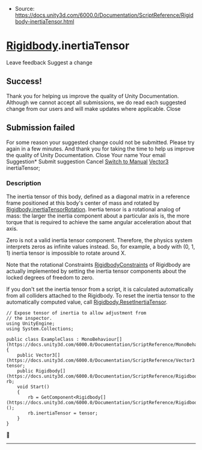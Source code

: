 * Source: https://docs.unity3d.com/6000.0/Documentation/ScriptReference/Rigidbody-inertiaTensor.html

#  [Rigidbody](https://docs.unity3d.com/6000.0/Documentation/ScriptReference/Rigidbody.html).inertiaTensor
Leave feedback
Suggest a change
## Success!
Thank you for helping us improve the quality of Unity Documentation. Although we cannot accept all submissions, we do read each suggested change from our users and will make updates where applicable.
Close
## Submission failed
For some reason your suggested change could not be submitted. Please <a>try again</a> in a few minutes. And thank you for taking the time to help us improve the quality of Unity Documentation.
Close
Your name Your email Suggestion* Submit suggestion
Cancel
[Switch to Manual](https://docs.unity3d.com/6000.0/Documentation/Manual/class-Rigidbody.html "Go to Rigidbody Component in the Manual")
[Vector3](https://docs.unity3d.com/6000.0/Documentation/ScriptReference/Vector3.html) inertiaTensor; 
### Description
The inertia tensor of this body, defined as a diagonal matrix in a reference frame positioned at this body's center of mass and rotated by [Rigidbody.inertiaTensorRotation](https://docs.unity3d.com/6000.0/Documentation/ScriptReference/Rigidbody-inertiaTensorRotation.html).
Inertia tensor is a rotational analog of mass: the larger the inertia component about a particular axis is, the more torque that is required to achieve the same angular acceleration about that axis.  
  
Zero is not a valid inertia tensor component. Therefore, the physics system interprets zeros as infinite values instead. So, for example, a body with (0, 1, 1) inertia tensor is impossible to rotate around X.  
  
Note that the rotational Constraints [RigidbodyConstraints](https://docs.unity3d.com/6000.0/Documentation/ScriptReference/RigidbodyConstraints.html) of Rigidbody are actually implemented by setting the inertia tensor components about the locked degrees of freedom to zero.  
  
If you don't set the inertia tensor from a script, it is calculated automatically from all colliders attached to the Rigidbody. To reset the inertia tensor to the automatically computed value, call [Rigidbody.ResetInertiaTensor](https://docs.unity3d.com/6000.0/Documentation/ScriptReference/Rigidbody.ResetInertiaTensor.html).
```
// Expose tensor of inertia to allow adjustment from
// the inspector.
using UnityEngine;
using System.Collections;  
  
public class ExampleClass : MonoBehaviour[](https://docs.unity3d.com/6000.0/Documentation/ScriptReference/MonoBehaviour.html)
{
    public Vector3[](https://docs.unity3d.com/6000.0/Documentation/ScriptReference/Vector3.html) tensor;
    public Rigidbody[](https://docs.unity3d.com/6000.0/Documentation/ScriptReference/Rigidbody.html) rb;
    void Start()
    {
        rb = GetComponent<Rigidbody[](https://docs.unity3d.com/6000.0/Documentation/ScriptReference/Rigidbody.html)>();
        rb.inertiaTensor = tensor;
    }
}

```

* * *
